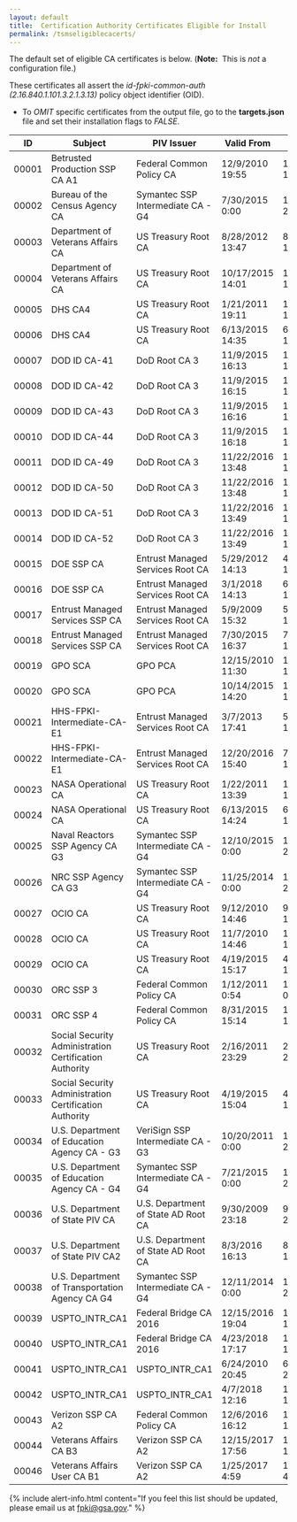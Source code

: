 ```yaml
---
layout: default
title:  Certification Authority Certificates Eligible for Install
permalink: /tsmseligiblecacerts/
---
```


The default set of eligible CA certificates is below. (**Note:**&nbsp;&nbsp;This is _not_ a configuration file.)

These certificates all assert the _id-fpki-common-auth (2.16.840.1.101.3.2.1.3.13)_ policy object identifier (OID). 

* To _OMIT_ specific certificates from the output file, go to the **targets.json** file and set their installation flags to _FALSE_. 

| ID    | Subject                                                  | PIV Issuer                                | Valid From        | Valid To          | Serial Number                             |
|-------|----------------------------------------------------------|---------------------------------------|------------------|------------------|------------------------------------------|
| 00001 | Betrusted Production SSP CA A1                         | Federal Common Policy CA            | 12/9/2010 19:55  | 12/9/2020 19:49  | 19A  |  
| 00002 | Bureau of the Census Agency CA                         | Symantec SSP Intermediate CA - G4   | 7/30/2015 0:00   | 11/11/2024 23:59 | 2355994850457C656B1B9A58E3FC3F98         |
| 00003 | Department of Veterans Affairs CA                      | US Treasury Root CA                   | 8/28/2012 13:47  | 8/28/2022 14:17  | 4E397F22                                 |
| 00004 | Department of Veterans Affairs CA                      | US Treasury Root CA                   | 10/17/2015 14:01 | 10/17/2025 14:31 | 4E398179                                 |
| 00005 | DHS CA4                                                  | US Treasury Root CA                   | 1/21/2011 19:11  | 1/21/2021 19:41  | 4A61D293                                 |
| 00006 | DHS CA4                                                  | US Treasury Root CA                   | 6/13/2015 14:35  | 6/13/2025 15:05  | 4E398128                                 |
| 00007 | DOD ID CA-41                                             | DoD Root CA 3                         | 11/9/2015 16:13  | 11/9/2021 16:13  | 18                                       |
| 00008 | DOD ID CA-42                                             | DoD Root CA 3                         | 11/9/2015 16:15  | 11/9/2021 16:15  | 19                                       |
| 00009 | DOD ID CA-43                                             | DoD Root CA 3                         | 11/9/2015 16:16  | 11/9/2021 16:16  | 1A                                       |
| 00010 | DOD ID CA-44                                             | DoD Root CA 3                         | 11/9/2015 16:18  | 11/9/2021 16:18  | 1B                                       |
| 00011 | DOD ID CA-49                                             | DoD Root CA 3                         | 11/22/2016 13:48 | 11/23/2022 13:48 | 127                                      |
| 00012 | DOD ID CA-50                                             | DoD Root CA 3                         | 11/22/2016 13:48 | 11/23/2022 13:48 | 128                                      |
| 00013 | DOD ID CA-51                                             | DoD Root CA 3                         | 11/22/2016 13:49 | 11/23/2022 13:49 | 129                                      |
| 00014 | DOD ID CA-52                                             | DoD Root CA 3                         | 11/22/2016 13:49 | 11/23/2022 13:49 | 12A                                      |
| 00015 | DOE SSP CA                                               | Entrust Managed Services Root CA    | 5/29/2012 14:13  | 4/29/2019 14:43  | 447FFCD7                                 |
| 00016 | DOE SSP CA                                               | Entrust Managed Services Root CA    | 3/1/2018 14:13   | 6/1/2025 14:43   | 4480CB97                                 |
| 00017 | Entrust Managed Services SSP CA                        | Entrust Managed Services Root CA    | 5/9/2009 15:32   | 5/9/2019 14:02   | 447F9D1F                                 |
| 00018 | Entrust Managed Services SSP CA                        | Entrust Managed Services Root CA    | 7/30/2015 16:37  | 7/23/2025 16:36  | 448063D5                                 |
| 00019 | GPO SCA                                                  | GPO PCA                               | 12/15/2010 11:30 | 12/15/2020 11:43 | 40D7D0EE                                 |
| 00020 | GPO SCA                                                  | GPO PCA                               | 10/14/2015 14:20 | 10/14/2025 14:37 | 40D86A4F                                 |
| 00021 | HHS-FPKI-Intermediate-CA-E1                              | Entrust Managed Services Root CA    | 3/7/2013 17:41   | 5/9/2019 14:02   | 44801668                                 |
| 00022 | HHS-FPKI-Intermediate-CA-E1                              | Entrust Managed Services Root CA    | 12/20/2016 15:40 | 7/20/2025 16:10  | 44809A90                                 |
| 00023 | NASA Operational CA                                      | US Treasury Root CA                   | 1/22/2011 13:39  | 1/22/2021 14:09  | 4A61D2A5                                 |
| 00024 | NASA Operational CA                                      | US Treasury Root CA                   | 6/13/2015 14:24  | 6/13/2025 14:54  | 4E398116                                 |
| 00025 | Naval Reactors SSP Agency CA G3                        | Symantec SSP Intermediate CA - G4   | 12/10/2015 0:00  | 11/11/2024 23:59 | 18876CD9FFD738AB7E69350ECC9D41F8         |
| 00026 | NRC SSP Agency CA G3                                     | Symantec SSP Intermediate CA - G4   | 11/25/2014 0:00  | 11/11/2024 23:59 | 100F05DD316CA819D9D39FEBC661B326         |
| 00027 | OCIO CA                                                  | US Treasury Root CA                   | 9/12/2010 14:46  | 9/12/2020 15:16  | 4A61D147                                 |
| 00028 | OCIO CA                                                  | US Treasury Root CA                   | 11/7/2010 14:46  | 11/7/2020 15:16  | 4A61D192                                 |
| 00029 | OCIO CA                                                  | US Treasury Root CA                   | 4/19/2015 15:17  | 4/19/2025 15:47  | 4E398101                                 |
| 00030 | ORC SSP 3                                                | Federal Common Policy CA            | 1/12/2011 0:54   | 1/12/2021 0:52   | 2C2                                      |
| 00031 | ORC SSP 4                                                | Federal Common Policy CA            | 8/31/2015 15:14  | 1/21/2024 16:36  | 2EF9                                     |
| 00032 | Social Security Administration Certification Authority | US Treasury Root CA                   | 2/16/2011 23:29  | 2/16/2021 23:59  | 4A61D2BA                                 |
| 00033 | Social Security Administration Certification Authority | US Treasury Root CA                   | 4/19/2015 15:04  | 4/19/2025 15:34  | 4E3980EF                                 |
| 00034 | U.S. Department of   Education Agency CA - G3            | VeriSign SSP Intermediate CA - G3   | 10/20/2011 0:00  | 10/19/2018 23:59 | A8159718ADC92AC10A506ACB577CEAB          |
| 00035 | U.S. Department of   Education Agency CA - G4            | Symantec SSP Intermediate CA - G4   | 7/21/2015 0:00   | 11/11/2024 23:59 | 224AD7D35A9D34350671F9B8BE45A23A         |
| 00036 | U.S. Department of   State PIV CA                        | U.S. Department of State AD Root CA | 9/30/2009 23:18  | 9/30/2019 23:48  | 40DA5F3D                                 |
| 00037 | U.S. Department of   State PIV CA2                       | U.S. Department of State AD Root CA | 8/3/2016 16:13   | 8/3/2026 16:43   | 51B02402                                 |
| 00038 | U.S. Department of   Transportation Agency CA G4         | Symantec SSP Intermediate CA - G4   | 12/11/2014 0:00  | 11/11/2024 23:59 | 61A90F3E5FF532F9FE6209D931279A82         |
| 00039 | USPTO_INTR_CA1                                           | Federal Bridge CA 2016              | 12/15/2016 19:04 | 12/15/2019 19:04 | 2E4E311804B49D0BFFF0E3B6A9254FC4D1A97F32 |
| 00040 | USPTO_INTR_CA1                                           | Federal Bridge CA 2016              | 4/23/2018 17:17  | 12/15/2019 17:16 | 6E6C011D8D83D73D918FC917C2AC515A472EF2DF |
| 00041 | USPTO_INTR_CA1                                           | USPTO_INTR_CA1                        | 6/24/2010 20:45  | 6/24/2030 21:15  | 4C296F46                                 |
| 00042 | USPTO_INTR_CA1                                           | USPTO_INTR_CA1                        | 4/7/2018 12:16   | 12/7/2029 12:46  | 4C296F47                                 |
| 00043 | Verizon SSP CA A2                                        | Federal Common Policy CA            | 12/6/2016 16:12  | 12/6/2026 16:09  | 403C                                     |
| 00044 | Veterans Affairs CA   B3                                 | Verizon SSP CA A2                     | 12/15/2017 17:56 | 12/15/2027 17:56 | 5ECB874A1B24B1113848E40E76DC3EA4449624FE |
| 00046 | Veterans Affairs User   CA B1                            | Verizon SSP CA A2                     | 1/25/2017 4:59   | 1/25/2027 4:59   | 251EA36536CFEBB0E9D1334D0CB96102BAB16589 |

{% include alert-info.html content="If you feel this list should be updated, please email us at fpki@gsa.gov." %}
